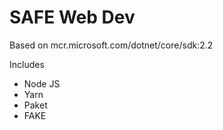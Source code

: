 # SAFE Web Dev

Based on mcr.microsoft.com/dotnet/core/sdk:2.2

Includes
* Node JS
* Yarn
* Paket
* FAKE


